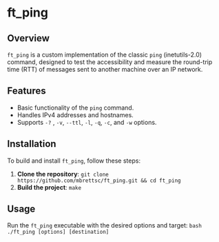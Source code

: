 # ft_ping

## Overview

`ft_ping` is a custom implementation of the classic `ping` (inetutils-2.0) command, designed to test the accessibility and measure the round-trip time (RTT) of messages sent to another machine over an IP network.

## Features

-   Basic functionality of the `ping` command.
-   Handles IPv4 addresses and hostnames.
-   Supports `-?` , `-v`, `--ttl`, `-l`, `-q`, `-c`, and `-w` options.


## Installation
 To build and install `ft_ping`, follow these steps: 
 1. **Clone the repository**: ```git clone https://github.com/mbrettsc/ft_ping.git && cd ft_ping``` 
 2. **Build the project**: ```make```
    
## Usage 
Run the `ft_ping` executable with the desired options and target: ```bash ./ft_ping [options] [destination]```
